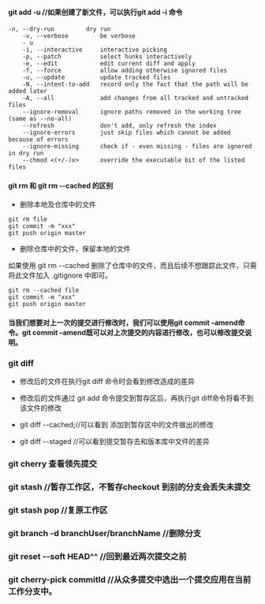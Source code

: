 #### git add -u //如果创建了新文件，可以执行git add -i 命令

````
-n, --dry-run         dry run
    -v, --verbose         be verbose
    - u  
    -i, --interactive     interactive picking
    -p, --patch           select hunks interactively
    -e, --edit            edit current diff and apply
    -f, --force           allow adding otherwise ignored files
    -u, --update          update tracked files
    -N, --intent-to-add   record only the fact that the path will be added later
    -A, --all             add changes from all tracked and untracked files
    --ignore-removal      ignore paths removed in the working tree (same as --no-all)
    --refresh             don't add, only refresh the index
    --ignore-errors       just skip files which cannot be added because of errors
    --ignore-missing      check if - even missing - files are ignored in dry run
    --chmod <(+/-)x>      override the executable bit of the listed files

````

#### git rm 和 git rm --cached 的区别

- 删除本地及仓库中的文件
````
git rm file
git commit -m "xxx"
git push origin master

````
- 删除仓库中的文件，保留本地的文件

如果使用 git rm --cached 删除了仓库中的文件，而且后续不想跟踪此文件，只需将此文件加入 .gitignore 中即可。


````
git rm --cached file
git commit -m "xxx"
git push origin master
````


#### 当我们想要对上一次的提交进行修改时，我们可以使用git commit –amend命令。git commit –amend既可以对上次提交的内容进行修改，也可以修改提交说明。

### git diff

- 修改后的文件在执行git diff 命令时会看到修改造成的差异
  
- 修改后的文件通过 git add 命令提交到暂存区后，再执行git diff命令将看不到该文件的修改
  
- git diff --cached;//可以看到 添加到暂存区中的文件做出的修改

- git diff --staged //可以看到提交暂存去和版本库中文件的差异

### git cherry 查看领先提交


### git stash //暂存工作区，不暂存checkout 到别的分支会丢失未提交

### git stash pop //复原工作区

### git branch -d branchUser/branchName //删除分支


### git reset --soft HEAD^^ //回到最近两次提交之前

### git cherry-pick commitId //从众多提交中选出一个提交应用在当前工作分支中。
